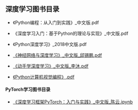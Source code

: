 ## 深度学习图书目录

- 《Python编程：从入门到实践》_中文版.pdf

- 《深度学习入门：基于Python的理论与实现》_中文版.pdf

- 《Python深度学习》_2018中文版.pdf

- [《神经网络与深度学习》_中文版_邱锡鹏.pdf](https://nndl.github.io/)

- [《动手学深度学习》_中文版_李沐.pdf](http://zh.gluon.ai/)

- [《Python计算机视觉编程》.pdf](https://github.com/silenove/python_ebook/blob/master/python%E8%AE%A1%E7%AE%97%E6%9C%BA%E8%A7%86%E8%A7%89.pdf)

#### PyTorch学习图书目录

- [《深度学习框架PyTorch：入门与实践》_中文版_陈云.ipynb](https://github.com/chenyuntc/pytorch-book)

